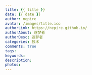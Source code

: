 ```yaml
---
title: {{ title }}
date: {{ date }}
author: nepire
avatar: /images/title.ico
authorLink: https://nepire.github.io/
authorAbout: 逐梦者
authorDesc: 逐梦者
categories: 技术
comments: true
tags:
keywords:
description:
photos:
---
```

